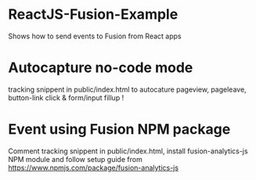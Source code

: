 # ReactJS-Fusion-Example

Shows how to send events to Fusion from React apps

# Autocapture no-code mode

tracking snippent in public/index.html to autocature pageview, pageleave, button-link click & form/input fillup !

# Event using Fusion NPM package

Comment tracking snippent in public/index.html, install fusion-analytics-js NPM module and follow setup guide from https://www.npmjs.com/package/fusion-analytics-js
